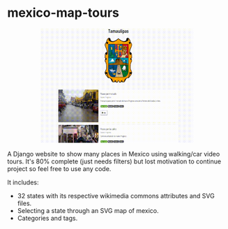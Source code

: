 # mexico-map-tours

<p align="center"><img src="mexico-map-tours.gif" alt="drawing" width="350"/></p>

A Django website to show many places in Mexico using walking/car video tours. It's 80% complete (just needs filters) but lost motivation to continue project so feel free to use any code.

It includes:
- 32 states with its respective wikimedia commons attributes and SVG files.
- Selecting a state through an SVG map of mexico.
- Categories and tags.



